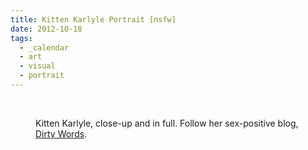 ```yaml
---
title: Kitten Karlyle Portrait [nsfw]
date: 2012-10-18
tags:
  - _calendar
  - art
  - visual
  - portrait
---
```


<figure class="gallery">

<img src="{{ site.images }}portraits/Kitten-Icon.png" alt="" />
<img src="{{ site.images }}portraits/Kitten-Full.png" alt="" />

<figcaption>

Kitten Karlyle, close-up and in full. Follow her sex-positive blog,
<a href="http://dirty-words-blog.blogspot.com/">Dirty Words</a>.

</figcaption>

</figure>
